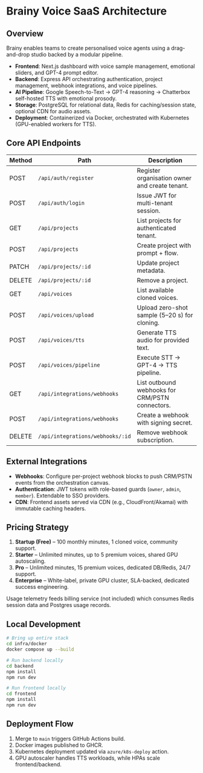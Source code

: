 # Brainy Voice SaaS Architecture

## Overview
Brainy enables teams to create personalised voice agents using a drag-and-drop studio backed by a modular pipeline.

- **Frontend**: Next.js dashboard with voice sample management, emotional sliders, and GPT-4 prompt editor.
- **Backend**: Express API orchestrating authentication, project management, webhook integrations, and voice pipelines.
- **AI Pipeline**: Google Speech-to-Text → GPT-4 reasoning → Chatterbox self-hosted TTS with emotional prosody.
- **Storage**: PostgreSQL for relational data, Redis for caching/session state, optional CDN for audio assets.
- **Deployment**: Containerized via Docker, orchestrated with Kubernetes (GPU-enabled workers for TTS).

## Core API Endpoints

| Method | Path | Description |
| ------ | ---- | ----------- |
| POST | `/api/auth/register` | Register organisation owner and create tenant. |
| POST | `/api/auth/login` | Issue JWT for multi-tenant session. |
| GET | `/api/projects` | List projects for authenticated tenant. |
| POST | `/api/projects` | Create project with prompt + flow. |
| PATCH | `/api/projects/:id` | Update project metadata. |
| DELETE | `/api/projects/:id` | Remove a project. |
| GET | `/api/voices` | List available cloned voices. |
| POST | `/api/voices/upload` | Upload zero-shot sample (5–20 s) for cloning. |
| POST | `/api/voices/tts` | Generate TTS audio for provided text. |
| POST | `/api/voices/pipeline` | Execute STT → GPT-4 → TTS pipeline. |
| GET | `/api/integrations/webhooks` | List outbound webhooks for CRM/PSTN connectors. |
| POST | `/api/integrations/webhooks` | Create a webhook with signing secret. |
| DELETE | `/api/integrations/webhooks/:id` | Remove webhook subscription. |

## External Integrations

- **Webhooks**: Configure per-project webhook blocks to push CRM/PSTN events from the orchestration canvas.
- **Authentication**: JWT tokens with role-based guards (`owner`, `admin`, `member`). Extendable to SSO providers.
- **CDN**: Frontend assets served via CDN (e.g., CloudFront/Akamai) with immutable caching headers.

## Pricing Strategy

1. **Startup (Free)** – 100 monthly minutes, 1 cloned voice, community support.
2. **Starter** – Unlimited minutes, up to 5 premium voices, shared GPU autoscaling.
3. **Pro** – Unlimited minutes, 15 premium voices, dedicated DB/Redis, 24/7 support.
4. **Enterprise** – White-label, private GPU cluster, SLA-backed, dedicated success engineering.

Usage telemetry feeds billing service (not included) which consumes Redis session data and Postgres usage records.

## Local Development

```bash
# Bring up entire stack
cd infra/docker
docker compose up --build

# Run backend locally
cd backend
npm install
npm run dev

# Run frontend locally
cd frontend
npm install
npm run dev
```

## Deployment Flow

1. Merge to `main` triggers GitHub Actions build.
2. Docker images published to GHCR.
3. Kubernetes deployment updated via `azure/k8s-deploy` action.
4. GPU autoscaler handles TTS workloads, while HPAs scale frontend/backend.
